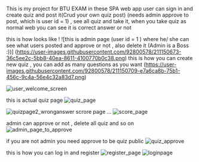This is my project for BTU EXAM
in these SPA web app  user can sign in and create quiz and post it(Crud your own quiz post)  (needs admin approve to post, which is user id = 1) , see all quiz and take it,
when you take quiz as normal web you can see it is correct answer or not

this is how looks like ! 
![this is admin page (user id = 1 ) where he/ she can see what users posted and approve or not , also delete it (Admin is a Boss :))]
(https://user-images.githubusercontent.com/92800578/211150673-36c5ee2c-5bb8-40ea-8611-4100770b0c38.png)
this is how you can create new quiz , you can add as many questions as you want 
(https://user-images.githubusercontent.com/92800578/211150709-e7a6ca8b-75b1-456c-9c4a-56e4c32a83d7.png)

 
 ![user_welcome_screen](https://user-images.githubusercontent.com/92800578/211151001-a124dbea-4232-4894-bf1d-36525470c5c9.png)


this is actual quiz page 
![quiz_page](https://user-images.githubusercontent.com/92800578/211150743-20e77c43-7e8b-4c86-9fa7-082aa1be4efd.png)
 
![quizpage2_wronganswer](https://user-images.githubusercontent.com/92800578/211150757-b7a07353-ada4-41eb-a2c0-76db53c4b1c7.png)
 scrore page ...
![score_page](https://user-images.githubusercontent.com/92800578/211150786-11d28dd1-36ef-4c18-8fc9-adb73265545d.png)

admin can approve or not , delete all quiz and so on
![admin_page_to_approve](https://user-images.githubusercontent.com/92800578/211151023-c0915df2-bc67-4270-8cf0-f2c1e92a8cb3.png)


if you are not admin you need approve to be quiz public 
![quiz_approve](https://user-images.githubusercontent.com/92800578/211150852-8df000f6-b2f0-4632-9bea-ada9636f73e7.png)


this is how you can log in and register
![register_page](https://user-images.githubusercontent.com/92800578/211150772-9a191305-06ae-4ba7-bdaa-cb13811425f3.png)
![loginpage](https://user-images.githubusercontent.com/92800578/211150826-6f4cf3e6-aabe-4799-b1db-03aed7327868.png)






